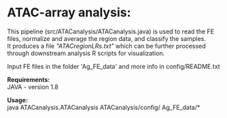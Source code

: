 # ATAC-array analysis:
This pipeline (src/ATACanalysis/ATACanalysis.java) is used to read the FE files, normalize and average the region data, and classify the samples.<br/>
It produces a file *"ATACregionLRs.txt"* which can be further processed through downstream analysis R scripts for visualization.<br/>

Input FE files in the folder 'Ag_FE_data' and more info in config/README.txt


**Requirements:**<br/>
JAVA - version 1.8

**Usage:**<br/>
java  ATACanalysis.ATACanalysis  ATACanalysis/config/  Ag_FE_data/* 

